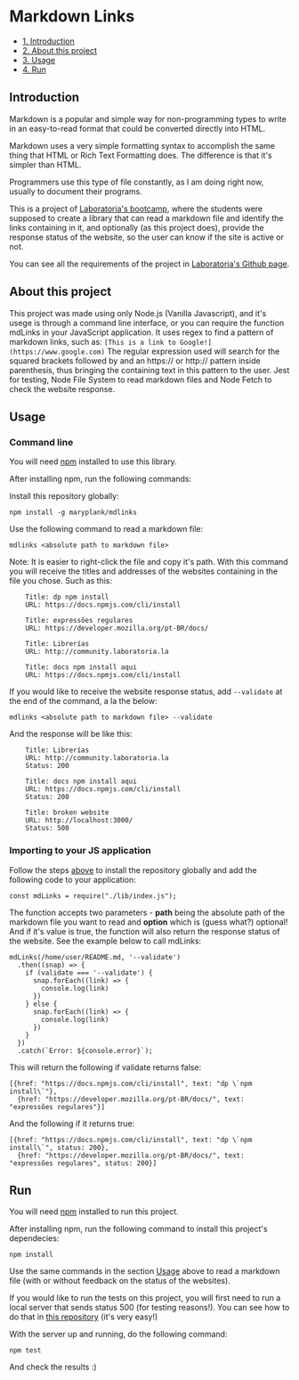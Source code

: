 # Markdown Links

* [1. Introduction](#Introduction)
* [2. About this project](#About-this-project)
* [3. Usage](#Usage)
* [4. Run](#Run)

## Introduction

Markdown is a popular and simple way for non-programming types to write in an easy-to-read format that could be converted directly into HTML.

Markdown uses a very simple formatting syntax to accomplish the same thing that HTML or Rich Text Formatting does. The difference is that it's simpler than HTML.

Programmers use this type of file constantly, as I am doing right now, usually to document their programs.

This is a project of [Laboratoria's bootcamp](https://www.instagram.com/laboratoria_br/), where the students were supposed to create a library that can read a markdown file and identify the links containing in it, and optionally (as this project does), provide the response status of the website, so the user can know if the site is active or not.

You can see all the requirements of the project in [Laboratoria's Github page](https://github.com/Laboratoria/SAP003-md-links).

## About this project

This project was made using only Node.js (Vanilla Javascript), and it's usege is through a command line interface, or you can require the function mdLinks in your JavaScript application.
It uses regex to find a pattern of markdown links, such as:
`[This is a link to Google!](https://www.google.com)`
The regular expression used will search for the squared brackets followed by and an https:// or http:// pattern inside parenthesis, thus bringing the containing text in this pattern to the user.
Jest for testing, Node File System to read markdown files and Node Fetch to check the website response.

## Usage

### Command line
You will need [npm](https://www.npmjs.com/) installed to use this library.

After installing npm, run the following commands:

Install this repository globally:

`npm install -g maryplank/mdlinks`

Use the following command to read a markdown file:

`mdlinks <absolute path to markdown file>`

Note: It is easier to right-click the file and copy it's path.
With this command you will receive the titles and addresses of the websites containing in the file you chose. Such as this:

```
    Title: dp npm install
    URL: https://docs.npmjs.com/cli/install

    Title: expressões regulares
    URL: https://developer.mozilla.org/pt-BR/docs/

    Title: Librerías
    URL: http://community.laboratoria.la

    Title: docs npm install aqui
    URL: https://docs.npmjs.com/cli/install
```

If you would like to receive the website response status, add `--validate` at the end of the command, a la the below:

`mdlinks <absolute path to markdown file> --validate`

And the response will be like this:

```
    Title: Librerías
    URL: http://community.laboratoria.la
    Status: 200

    Title: docs npm install aqui
    URL: https://docs.npmjs.com/cli/install
    Status: 200

    Title: broken website
    URL: http://localhost:3000/
    Status: 500
```

### Importing to your JS application

Follow the steps [above](#Usage) to install the repository globally and add the following code to your application:

`const mdLinks = require("./lib/index.js");`

The function accepts two parameters - **path** being the absolute path of the markdown file you want to read and **option** which is (guess what?) optional! And if it's value is true, the function will also return the response status of the website.
See the example below to call mdLinks:

```
mdLinks(/home/user/README.md, '--validate')
  .then((snap) => {
    if (validate === '--validate') {
      snap.forEach((link) => { 
        console.log(link)
      })
    } else {
      snap.forEach((link) => { 
        console.log(link)
      })
    }
  })
  .catch(`Error: ${console.error}`);
  ```

This will return the following if validate returns false:

```
[{href: "https://docs.npmjs.com/cli/install", text: "dp \`npm install\`"},
  {href: "https://developer.mozilla.org/pt-BR/docs/", text: "expressões regulares"}]
```

And the following if it returns true:

```
[{href: "https://docs.npmjs.com/cli/install", text: "dp \`npm install\`", status: 200},
  {href: "https://developer.mozilla.org/pt-BR/docs/", text: "expressões regulares", status: 200}]
```

## Run

You will need [npm](https://www.npmjs.com/) installed to run this project.

After installing npm, run the following command to install this project's dependecies:

`npm install`

Use the same commands in the section [Usage](#Usage) above to read a markdown file (with or without feedback on the status of the websites).

If you would like to run the tests on this project, you will first need to run a local server that sends status 500 (for testing reasons!). You can see how to do that in [this repository](https://github.com/maryplank/broken-site) (it's very easy!)

With the server up and running, do the following command:

`npm test`

And check the results :)
